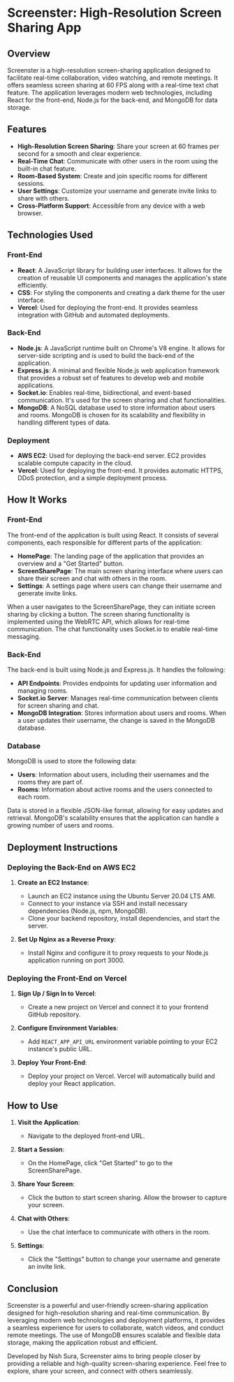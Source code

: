 # Screenster: High-Resolution Screen Sharing App

## Overview

Screenster is a high-resolution screen-sharing application designed to facilitate real-time collaboration, video watching, and remote meetings. It offers seamless screen sharing at 60 FPS along with a real-time text chat feature. The application leverages modern web technologies, including React for the front-end, Node.js for the back-end, and MongoDB for data storage.

## Features

- **High-Resolution Screen Sharing**: Share your screen at 60 frames per second for a smooth and clear experience.
- **Real-Time Chat**: Communicate with other users in the room using the built-in chat feature.
- **Room-Based System**: Create and join specific rooms for different sessions.
- **User Settings**: Customize your username and generate invite links to share with others.
- **Cross-Platform Support**: Accessible from any device with a web browser.

## Technologies Used

### Front-End

- **React**: A JavaScript library for building user interfaces. It allows for the creation of reusable UI components and manages the application's state efficiently.
- **CSS**: For styling the components and creating a dark theme for the user interface.
- **Vercel**: Used for deploying the front-end. It provides seamless integration with GitHub and automated deployments.

### Back-End

- **Node.js**: A JavaScript runtime built on Chrome's V8 engine. It allows for server-side scripting and is used to build the back-end of the application.
- **Express.js**: A minimal and flexible Node.js web application framework that provides a robust set of features to develop web and mobile applications.
- **Socket.io**: Enables real-time, bidirectional, and event-based communication. It's used for the screen sharing and chat functionalities.
- **MongoDB**: A NoSQL database used to store information about users and rooms. MongoDB is chosen for its scalability and flexibility in handling different types of data.

### Deployment

- **AWS EC2**: Used for deploying the back-end server. EC2 provides scalable compute capacity in the cloud.
- **Vercel**: Used for deploying the front-end. It provides automatic HTTPS, DDoS protection, and a simple deployment process.

## How It Works

### Front-End

The front-end of the application is built using React. It consists of several components, each responsible for different parts of the application:

- **HomePage**: The landing page of the application that provides an overview and a "Get Started" button.
- **ScreenSharePage**: The main screen sharing interface where users can share their screen and chat with others in the room.
- **Settings**: A settings page where users can change their username and generate invite links.

When a user navigates to the ScreenSharePage, they can initiate screen sharing by clicking a button. The screen sharing functionality is implemented using the WebRTC API, which allows for real-time communication. The chat functionality uses Socket.io to enable real-time messaging.

### Back-End

The back-end is built using Node.js and Express.js. It handles the following:

- **API Endpoints**: Provides endpoints for updating user information and managing rooms.
- **Socket.io Server**: Manages real-time communication between clients for screen sharing and chat.
- **MongoDB Integration**: Stores information about users and rooms. When a user updates their username, the change is saved in the MongoDB database.

### Database

MongoDB is used to store the following data:

- **Users**: Information about users, including their usernames and the rooms they are part of.
- **Rooms**: Information about active rooms and the users connected to each room.

Data is stored in a flexible JSON-like format, allowing for easy updates and retrieval. MongoDB's scalability ensures that the application can handle a growing number of users and rooms.

## Deployment Instructions

### Deploying the Back-End on AWS EC2

1. **Create an EC2 Instance**:
   - Launch an EC2 instance using the Ubuntu Server 20.04 LTS AMI.
   - Connect to your instance via SSH and install necessary dependencies (Node.js, npm, MongoDB).
   - Clone your backend repository, install dependencies, and start the server.

2. **Set Up Nginx as a Reverse Proxy**:
   - Install Nginx and configure it to proxy requests to your Node.js application running on port 3000.

### Deploying the Front-End on Vercel

1. **Sign Up / Sign In to Vercel**:
   - Create a new project on Vercel and connect it to your frontend GitHub repository.

2. **Configure Environment Variables**:
   - Add `REACT_APP_API_URL` environment variable pointing to your EC2 instance's public URL.

3. **Deploy Your Front-End**:
   - Deploy your project on Vercel. Vercel will automatically build and deploy your React application.

## How to Use

1. **Visit the Application**:
   - Navigate to the deployed front-end URL.

2. **Start a Session**:
   - On the HomePage, click "Get Started" to go to the ScreenSharePage.

3. **Share Your Screen**:
   - Click the button to start screen sharing. Allow the browser to capture your screen.

4. **Chat with Others**:
   - Use the chat interface to communicate with others in the room.

5. **Settings**:
   - Click the "Settings" button to change your username and generate an invite link.

## Conclusion

Screenster is a powerful and user-friendly screen-sharing application designed for high-resolution sharing and real-time communication. By leveraging modern web technologies and deployment platforms, it provides a seamless experience for users to collaborate, watch videos, and conduct remote meetings. The use of MongoDB ensures scalable and flexible data storage, making the application robust and efficient.

Developed by Nish Sura, Screenster aims to bring people closer by providing a reliable and high-quality screen-sharing experience. Feel free to explore, share your screen, and connect with others seamlessly.
